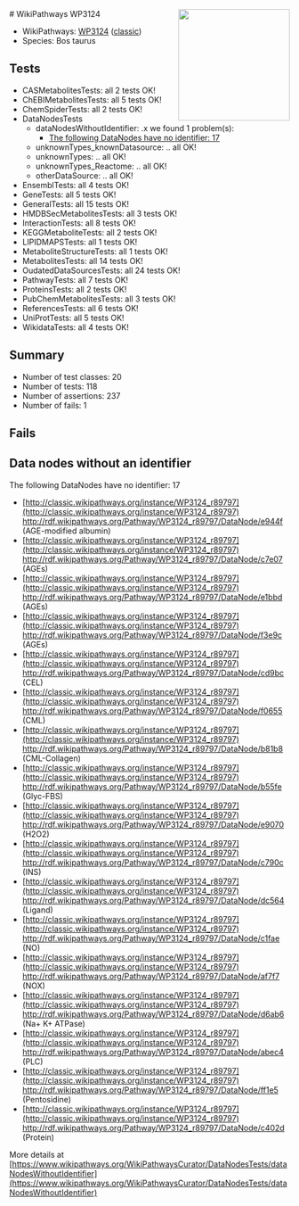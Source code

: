 <img style="float: right; width: 200px" src="https://upload.wikimedia.org/wikipedia/commons/thumb/8/83/Wplogo_with_text_500.png/640px-Wplogo_with_text_500.png" />
# WikiPathways WP3124

* WikiPathways: [WP3124](https://wikipathways.org/pathways/WP3124) ([classic](https://classic.wikipathways.org/instance/WP3124))
* Species: Bos taurus
## Tests
* CASMetabolitesTests: all 2 tests OK!
* ChEBIMetabolitesTests: all 5 tests OK!
* ChemSpiderTests: all 2 tests OK!
* DataNodesTests
    * dataNodesWithoutIdentifier: .x we found 1 problem(s):
        * [The following DataNodes have no identifier: 17](#8792c497)
    * unknownTypes_knownDatasource: .. all OK!
    * unknownTypes: .. all OK!
    * unknownTypes_Reactome: .. all OK!
    * otherDataSource: .. all OK!
* EnsemblTests: all 4 tests OK!
* GeneTests: all 5 tests OK!
* GeneralTests: all 15 tests OK!
* HMDBSecMetabolitesTests: all 3 tests OK!
* InteractionTests: all 8 tests OK!
* KEGGMetaboliteTests: all 2 tests OK!
* LIPIDMAPSTests: all 1 tests OK!
* MetaboliteStructureTests: all 1 tests OK!
* MetabolitesTests: all 14 tests OK!
* OudatedDataSourcesTests: all 24 tests OK!
* PathwayTests: all 7 tests OK!
* ProteinsTests: all 2 tests OK!
* PubChemMetabolitesTests: all 3 tests OK!
* ReferencesTests: all 6 tests OK!
* UniProtTests: all 5 tests OK!
* WikidataTests: all 4 tests OK!


## Summary

* Number of test classes: 20
* Number of tests: 118
* Number of assertions: 237
* Number of fails: 1

## Fails

<a name="8792c497" />

## Data nodes without an identifier

The following DataNodes have no identifier: 17

* [http://classic.wikipathways.org/instance/WP3124_r89797](http://classic.wikipathways.org/instance/WP3124_r89797) http://rdf.wikipathways.org/Pathway/WP3124_r89797/DataNode/e944f (AGE-modified albumin)
* [http://classic.wikipathways.org/instance/WP3124_r89797](http://classic.wikipathways.org/instance/WP3124_r89797) http://rdf.wikipathways.org/Pathway/WP3124_r89797/DataNode/c7e07 (AGEs)
* [http://classic.wikipathways.org/instance/WP3124_r89797](http://classic.wikipathways.org/instance/WP3124_r89797) http://rdf.wikipathways.org/Pathway/WP3124_r89797/DataNode/e1bbd (AGEs)
* [http://classic.wikipathways.org/instance/WP3124_r89797](http://classic.wikipathways.org/instance/WP3124_r89797) http://rdf.wikipathways.org/Pathway/WP3124_r89797/DataNode/f3e9c (AGEs)
* [http://classic.wikipathways.org/instance/WP3124_r89797](http://classic.wikipathways.org/instance/WP3124_r89797) http://rdf.wikipathways.org/Pathway/WP3124_r89797/DataNode/cd9bc (CEL)
* [http://classic.wikipathways.org/instance/WP3124_r89797](http://classic.wikipathways.org/instance/WP3124_r89797) http://rdf.wikipathways.org/Pathway/WP3124_r89797/DataNode/f0655 (CML)
* [http://classic.wikipathways.org/instance/WP3124_r89797](http://classic.wikipathways.org/instance/WP3124_r89797) http://rdf.wikipathways.org/Pathway/WP3124_r89797/DataNode/b81b8 (CML-Collagen)
* [http://classic.wikipathways.org/instance/WP3124_r89797](http://classic.wikipathways.org/instance/WP3124_r89797) http://rdf.wikipathways.org/Pathway/WP3124_r89797/DataNode/b55fe (Glyc-FBS)
* [http://classic.wikipathways.org/instance/WP3124_r89797](http://classic.wikipathways.org/instance/WP3124_r89797) http://rdf.wikipathways.org/Pathway/WP3124_r89797/DataNode/e9070 (H2O2)
* [http://classic.wikipathways.org/instance/WP3124_r89797](http://classic.wikipathways.org/instance/WP3124_r89797) http://rdf.wikipathways.org/Pathway/WP3124_r89797/DataNode/c790c (INS)
* [http://classic.wikipathways.org/instance/WP3124_r89797](http://classic.wikipathways.org/instance/WP3124_r89797) http://rdf.wikipathways.org/Pathway/WP3124_r89797/DataNode/dc564 (Ligand)
* [http://classic.wikipathways.org/instance/WP3124_r89797](http://classic.wikipathways.org/instance/WP3124_r89797) http://rdf.wikipathways.org/Pathway/WP3124_r89797/DataNode/c1fae (NO)
* [http://classic.wikipathways.org/instance/WP3124_r89797](http://classic.wikipathways.org/instance/WP3124_r89797) http://rdf.wikipathways.org/Pathway/WP3124_r89797/DataNode/af7f7 (NOX)
* [http://classic.wikipathways.org/instance/WP3124_r89797](http://classic.wikipathways.org/instance/WP3124_r89797) http://rdf.wikipathways.org/Pathway/WP3124_r89797/DataNode/d6ab6 (Na+ K+ ATPase)
* [http://classic.wikipathways.org/instance/WP3124_r89797](http://classic.wikipathways.org/instance/WP3124_r89797) http://rdf.wikipathways.org/Pathway/WP3124_r89797/DataNode/abec4 (PLC)
* [http://classic.wikipathways.org/instance/WP3124_r89797](http://classic.wikipathways.org/instance/WP3124_r89797) http://rdf.wikipathways.org/Pathway/WP3124_r89797/DataNode/ff1e5 (Pentosidine)
* [http://classic.wikipathways.org/instance/WP3124_r89797](http://classic.wikipathways.org/instance/WP3124_r89797) http://rdf.wikipathways.org/Pathway/WP3124_r89797/DataNode/c402d (Protein)


More details at [https://www.wikipathways.org/WikiPathwaysCurator/DataNodesTests/dataNodesWithoutIdentifier](https://www.wikipathways.org/WikiPathwaysCurator/DataNodesTests/dataNodesWithoutIdentifier)

